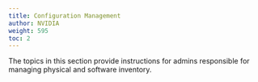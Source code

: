 ```yaml
---
title: Configuration Management
author: NVIDIA
weight: 595
toc: 2
---
```

The topics in this section provide instructions for admins responsible for managing physical and software inventory.

